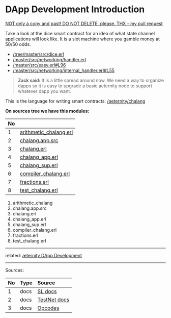 # DApp Development Introduction

[NOT only a copy and past! DO NOT DELETE, please. THX - my pull request](https://github.com/aeternity/testnet/pull/94)

Take a look at the dice smart contract for an idea of what state channel
applications will look like. It is a slot machine where you gamble money
at 50/50 odds.

- [/tree/master/src/dice.erl](../../../../aeternity/testnet/tree/master/src/dice.erl)
- [/master/src/networking/handler.erl](../../../../aeternity/testnet/tree/master/src/networking/handler.erl#L104)
- [/master/src/easy.erl#L96](../../../../aeternity/testnet/tree/master/src/easy.erl#L96)
- [/master/src/networking/internal_handler.erl#L55](../../../../aeternity/testnet/tree/master/src/networking/internal_handler.erl#L55)

>**Zack said:**
>It is a little spread around now. We need a way to organize dapps so it
>is easy to upgrade a basic aeternity node to support whatever dapp you
>want.

This is the language for writing smart contracts:
[/aeternity/chalang](../../../../aeternity/chalang)

**On sources tree we have this modules:**

| No |                                                                                                       |
|:---|:------------------------------------------------------------------------------------------------------|
| 1  | [arithmetic_chalang.erl](../../../../aeternity/chalang/blob/master/src/arithmetic_chalang.erl) |
| 2  | [chalang.app.src](../../../../aeternity/chalang/blob/master/src/chalang.app.src)               |
| 3  | [chalang.erl](../../../../aeternity/chalang/blob/master/src/chalang.erl)                       |
| 4  | [chalang_app.erl](../../../../aeternity/chalang/blob/master/src/chalang_app.erl)               |
| 5  | [chalang_sup.erl](../../../../aeternity/chalang/blob/master/src/chalang_sup.erl)               |
| 6  | [compiler_chalang.erl](../../../../aeternity/chalang/blob/master/src/compiler_chalang.erl)     |
| 7  | [fractions.erl](../../../../aeternity/chalang/blob/master/src/fractions.erl)                   |
| 8  | [test_chalang.erl](../../../../aeternity/chalang/blob/master/src/test_chalang.erl)             |

1. arithmetic_chalang
2. chalang.app.src
3. chalang.erl
4. chalang_app.erl
5. chalang_sup.erl
6. compiler_chalang.erl
7. fractions.erl
8. test_chalang.erl

***
related: [æternity DApp Development](æternity-DApp-Development)
***
Sources:

| No | Type | Source                                                          |
|:---|:-----|:----------------------------------------------------------------|
| 1  | docs | [SL docs](../../../../aeternity/chalang/blob/master/README.md)  |
| 2  | docs | [TestNet docs](../../../../aeternity/testnet/tree/master/docs/) |
| 3  | docs | [Opcodes](../../../../aeternity/chalang/blob/master/opcodes.md) |
